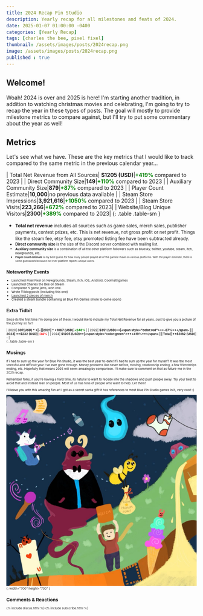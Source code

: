 ```yaml
---
title: 2024 Recap Pin Studio
description: Yearly recap for all milestones and feats of 2024.
date: 2025-01-07 01:00:00 -0400
categories: [Yearly Recap]
tags: [charles the bee, pixel fixel]
thumbnail: /assets/images/posts/2024recap.png
image: /assets/images/posts/2024recap.png
published : true
---
```


## Welcome!
Woah! 2024 is over and 2025 is here! I'm starting another tradition, in addition to watching christmas movies and celebrating, I'm going to try to recap the year in these types of posts. The goal will mostly to provide milestone metrics to compare against, but I'll try to put some commentary about the year as well!

## Metrics
Let's see what we have. These are the key metrics that I would like to track compared to the same metric in the previous calendar year...


| Total Net Revenue from All Sources| **$1205 (USD)**|<span style="color:green">**+419%**</span> compared to 2023 |
| Direct Community Size|**149**|<span style="color:green">**+110%**</span> compared to 2023 |
| Auxiliary Community Size|**879**|<span style="color:green">**+87%**</span> compared to 2023 |
| Player Count Estimate|**10,000**|no previous data available |
| Steam Store Impressions|**3,921,616**|<span style="color:green">**+1050%**</span> compared to 2023 |
| Steam Store Visits|**223,266**|<span style="color:green">**+672%**</span> compared to 2023|
| Website/Blog Unique Visitors|**2300**|<span style="color:green">**+389%**</span> compared to 2023|
{: .table .table-sm }

- <small>**Total net revenue** includes all sources such as game sales, merch sales, publisher payments, contest prizes, etc. This is net revenue, not gross profit or net profit. Things like the steam fee, etsy fee, etsy promoted listing fee have been subtracted already.
- <small>**Direct community size** is the size of the Discord server combined with mailing list. 
- <small>**Auxiliary community size** is a combination of all the other platform followers such as bluesky, twitter, youtube, steam, itch, newgrounds, etc. 
- <small>**Player count estimate** is my best guess for how many people played all of the games I have on various platforms. With the player estimate, there is some guesswork because not ever platform reports unique users.


## Noteworthy Events
- Launched Pixel Fixel on Newgrounds, Steam, Itch, iOS, Android, Coolmathgames
- Launched Charles the Bee on Steam
- Completed 5 game jams, won one.
- Wrote 11 blog posts (including this one)
- [Launched 2 pieces of merch](https://bluepinstudio.etsy.com)
- Created a steam bundle containing all Blue Pin Games (more to come soon!)

## Extra Tidbit
Since its the first time I'm doing one of these, I would like to include my Total Net Revenue for all years. Just to give you a picture of the journey so far!

| 2020| **$307 (USD)**| - |
| 2021| **$1067 (USD)**|<span style="color:green">**+248%**</span> |
| 2022| **$351 (USD)**|<span style="color:red">**-67%**</span> |
| 2023| **$232 (USD)**|<span style="color:red">**-34%**</span> |
| 2024| **$1205 (USD)**|<span style="color:green">**+419%**</span> |
| Total| **$3162 (USD)**| - |  
{: .table .table-sm }

## Musings
If i had to sum up the year for Blue Pin Studio, it was the best year to-date! If i had to sum up the year for myself? It was the most stressful and difficult year I've ever gone through. Money problems like never before, moving, relationship ending, a few friendships ending, etc. Hopefully that means 2025 will seem amazing by comparison. I'll make sure to comment on that as future-me in the 2025 recap.

Remember folks, if you're having a hard time, its natural to want to recede into the shadows and push people away. Try your best to avoid that and instead lean on people. Most of us has tons of people who want to help. Let them!

I'll leave you with this amazing fan art i got as a secret santa gift! It has references to most Blue Pin Studio games in it, very cool! :)

![blue pin studio fan art](/assets/images/posts/fanart.jpg){: width="700" height="700" }

## Comments & Reactions

{% include discus.html %}
{% include subscribe.html %}